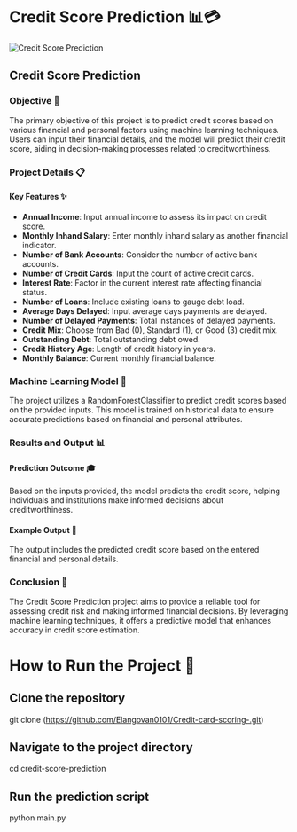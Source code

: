 # Credit Score Prediction 📊💳
![Credit Score Prediction](https://www.pymnts.com/wp-content/uploads/2019/02/Aire-AI-Credit-Scoring.jpg)

## Credit Score Prediction

### Objective 🎯
The primary objective of this project is to predict credit scores based on various financial and personal factors using machine learning techniques. Users can input their financial details, and the model will predict their credit score, aiding in decision-making processes related to creditworthiness.

### Project Details 📋

#### Key Features ✨
- **Annual Income**: Input annual income to assess its impact on credit score.
- **Monthly Inhand Salary**: Enter monthly inhand salary as another financial indicator.
- **Number of Bank Accounts**: Consider the number of active bank accounts.
- **Number of Credit Cards**: Input the count of active credit cards.
- **Interest Rate**: Factor in the current interest rate affecting financial status.
- **Number of Loans**: Include existing loans to gauge debt load.
- **Average Days Delayed**: Input average days payments are delayed.
- **Number of Delayed Payments**: Total instances of delayed payments.
- **Credit Mix**: Choose from Bad (0), Standard (1), or Good (3) credit mix.
- **Outstanding Debt**: Total outstanding debt owed.
- **Credit History Age**: Length of credit history in years.
- **Monthly Balance**: Current monthly financial balance.

### Machine Learning Model 🤖

The project utilizes a RandomForestClassifier to predict credit scores based on the provided inputs. This model is trained on historical data to ensure accurate predictions based on financial and personal attributes.

### Results and Output 📊

#### Prediction Outcome 🎓
Based on the inputs provided, the model predicts the credit score, helping individuals and institutions make informed decisions about creditworthiness.

#### Example Output 📅
The output includes the predicted credit score based on the entered financial and personal details.

### Conclusion 🚀

The Credit Score Prediction project aims to provide a reliable tool for assessing credit risk and making informed financial decisions. By leveraging machine learning techniques, it offers a predictive model that enhances accuracy in credit score estimation.

# How to Run the Project 🚀

## Clone the repository
git clone (https://github.com/Elangovan0101/Credit-card-scoring-.git)

## Navigate to the project directory
cd credit-score-prediction

## Run the prediction script
python main.py

